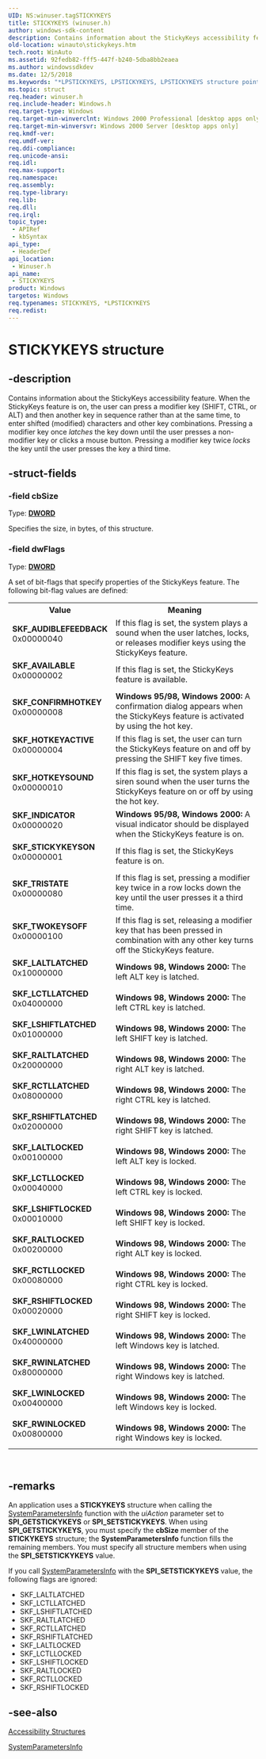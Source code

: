 ```yaml
---
UID: NS:winuser.tagSTICKYKEYS
title: STICKYKEYS (winuser.h)
author: windows-sdk-content
description: Contains information about the StickyKeys accessibility feature.
old-location: winauto\stickykeys.htm
tech.root: WinAuto
ms.assetid: 92fedb82-fff5-447f-b240-5dba8bb2eaea
ms.author: windowssdkdev
ms.date: 12/5/2018
ms.keywords: "*LPSTICKYKEYS, LPSTICKYKEYS, LPSTICKYKEYS structure pointer [Windows Accessibility], SKF_AUDIBLEFEEDBACK, SKF_AVAILABLE, SKF_CONFIRMHOTKEY, SKF_HOTKEYACTIVE, SKF_HOTKEYSOUND, SKF_INDICATOR, SKF_LALTLATCHED, SKF_LALTLOCKED, SKF_LCTLLATCHED, SKF_LCTLLOCKED, SKF_LSHIFTLATCHED, SKF_LSHIFTLOCKED, SKF_LWINLATCHED, SKF_LWINLOCKED, SKF_RALTLATCHED, SKF_RALTLOCKED, SKF_RCTLLATCHED, SKF_RCTLLOCKED, SKF_RSHIFTLATCHED, SKF_RSHIFTLOCKED, SKF_RWINLATCHED, SKF_RWINLOCKED, SKF_STICKYKEYSON, SKF_TRISTATE, SKF_TWOKEYSOFF, STICKYKEYS, STICKYKEYS structure [Windows Accessibility], _win32_STICKYKEYS_str, msaa.stickykeys, tagSTICKYKEYS, winauto.stickykeys, winuser/LPSTICKYKEYS, winuser/STICKYKEYS"
ms.topic: struct
req.header: winuser.h
req.include-header: Windows.h
req.target-type: Windows
req.target-min-winverclnt: Windows 2000 Professional [desktop apps only]
req.target-min-winversvr: Windows 2000 Server [desktop apps only]
req.kmdf-ver: 
req.umdf-ver: 
req.ddi-compliance: 
req.unicode-ansi: 
req.idl: 
req.max-support: 
req.namespace: 
req.assembly: 
req.type-library: 
req.lib: 
req.dll: 
req.irql: 
topic_type:
 - APIRef
 - kbSyntax
api_type:
 - HeaderDef
api_location:
 - Winuser.h
api_name:
 - STICKYKEYS
product: Windows
targetos: Windows
req.typenames: STICKYKEYS, *LPSTICKYKEYS
req.redist: 
---
```


# STICKYKEYS structure


## -description


Contains information about the StickyKeys accessibility feature. When the StickyKeys feature is on, the user can press a modifier key (SHIFT, CTRL, or ALT) and then another key in sequence rather than at the same time, to enter shifted (modified) characters and other key combinations. Pressing a modifier key once <i>latches</i> the key down until the user presses a non-modifier key or clicks a mouse button. Pressing a modifier key twice <i>locks</i> the key until the user presses the key a third time.


## -struct-fields




### -field cbSize

Type: <b><a href="https://msdn.microsoft.com/4553cafc-450e-4493-a4d4-cb6e2f274d46">DWORD</a></b>

Specifies the size, in bytes, of this structure.


### -field dwFlags

Type: <b><a href="https://msdn.microsoft.com/4553cafc-450e-4493-a4d4-cb6e2f274d46">DWORD</a></b>


A set of bit-flags that specify properties of the StickyKeys feature. The following bit-flag values are defined:



<table>
<tr>
<th>Value</th>
<th>Meaning</th>
</tr>
<tr>
<td width="40%"><a id="SKF_AUDIBLEFEEDBACK"></a><a id="skf_audiblefeedback"></a><dl>
<dt><b>SKF_AUDIBLEFEEDBACK</b></dt>
<dt>0x00000040</dt>
</dl>
</td>
<td width="60%">
If this flag is set, the system plays a sound when the user latches, locks, or releases modifier keys using the StickyKeys feature.

</td>
</tr>
<tr>
<td width="40%"><a id="SKF_AVAILABLE"></a><a id="skf_available"></a><dl>
<dt><b>SKF_AVAILABLE</b></dt>
<dt>0x00000002</dt>
</dl>
</td>
<td width="60%">
If this flag is set, the StickyKeys feature is available.

</td>
</tr>
<tr>
<td width="40%"><a id="SKF_CONFIRMHOTKEY"></a><a id="skf_confirmhotkey"></a><dl>
<dt><b>SKF_CONFIRMHOTKEY</b></dt>
<dt>0x00000008</dt>
</dl>
</td>
<td width="60%">
<b>Windows 95/98, Windows 2000:</b> A confirmation dialog appears when the StickyKeys feature is activated by using the hot key.

</td>
</tr>
<tr>
<td width="40%"><a id="SKF_HOTKEYACTIVE"></a><a id="skf_hotkeyactive"></a><dl>
<dt><b>SKF_HOTKEYACTIVE</b></dt>
<dt>0x00000004</dt>
</dl>
</td>
<td width="60%">
If this flag is set, the user can turn the StickyKeys feature on and off by pressing the SHIFT key five times.

</td>
</tr>
<tr>
<td width="40%"><a id="SKF_HOTKEYSOUND"></a><a id="skf_hotkeysound"></a><dl>
<dt><b>SKF_HOTKEYSOUND</b></dt>
<dt>0x00000010</dt>
</dl>
</td>
<td width="60%">
If this flag is set, the system plays a siren sound when the user turns the StickyKeys feature on or off by using the hot key.

</td>
</tr>
<tr>
<td width="40%"><a id="SKF_INDICATOR"></a><a id="skf_indicator"></a><dl>
<dt><b>SKF_INDICATOR</b></dt>
<dt>0x00000020</dt>
</dl>
</td>
<td width="60%">
<b>Windows 95/98, Windows 2000:</b> A visual indicator should be displayed when the StickyKeys feature is on.

</td>
</tr>
<tr>
<td width="40%"><a id="SKF_STICKYKEYSON"></a><a id="skf_stickykeyson"></a><dl>
<dt><b>SKF_STICKYKEYSON</b></dt>
<dt>0x00000001</dt>
</dl>
</td>
<td width="60%">
If this flag is set, the StickyKeys feature is on.

</td>
</tr>
<tr>
<td width="40%"><a id="SKF_TRISTATE"></a><a id="skf_tristate"></a><dl>
<dt><b>SKF_TRISTATE</b></dt>
<dt>0x00000080</dt>
</dl>
</td>
<td width="60%">
If this flag is set, pressing a modifier key twice in a row locks down the key until the user presses it a third time.

</td>
</tr>
<tr>
<td width="40%"><a id="SKF_TWOKEYSOFF"></a><a id="skf_twokeysoff"></a><dl>
<dt><b>SKF_TWOKEYSOFF</b></dt>
<dt>0x00000100</dt>
</dl>
</td>
<td width="60%">
If this flag is set, releasing a modifier key that has been pressed in combination with any other key turns off the StickyKeys feature.

</td>
</tr>
<tr>
<td width="40%"><a id="SKF_LALTLATCHED"></a><a id="skf_laltlatched"></a><dl>
<dt><b>SKF_LALTLATCHED</b></dt>
<dt>0x10000000</dt>
</dl>
</td>
<td width="60%">
<b>Windows 98, Windows 2000: </b>The left ALT key is latched.

</td>
</tr>
<tr>
<td width="40%"><a id="SKF_LCTLLATCHED"></a><a id="skf_lctllatched"></a><dl>
<dt><b>SKF_LCTLLATCHED</b></dt>
<dt>0x04000000</dt>
</dl>
</td>
<td width="60%">
<b>Windows 98, Windows 2000: </b> The left CTRL key is latched.

</td>
</tr>
<tr>
<td width="40%"><a id="SKF_LSHIFTLATCHED"></a><a id="skf_lshiftlatched"></a><dl>
<dt><b>SKF_LSHIFTLATCHED</b></dt>
<dt>0x01000000</dt>
</dl>
</td>
<td width="60%">
<b>Windows 98, Windows 2000: </b> The left SHIFT key is latched.

</td>
</tr>
<tr>
<td width="40%"><a id="SKF_RALTLATCHED"></a><a id="skf_raltlatched"></a><dl>
<dt><b>SKF_RALTLATCHED</b></dt>
<dt>0x20000000</dt>
</dl>
</td>
<td width="60%">
<b>Windows 98, Windows 2000: </b> The right ALT key is latched.

</td>
</tr>
<tr>
<td width="40%"><a id="SKF_RCTLLATCHED"></a><a id="skf_rctllatched"></a><dl>
<dt><b>SKF_RCTLLATCHED</b></dt>
<dt>0x08000000</dt>
</dl>
</td>
<td width="60%">
<b>Windows 98, Windows 2000: </b> The right CTRL key is latched.

</td>
</tr>
<tr>
<td width="40%"><a id="SKF_RSHIFTLATCHED"></a><a id="skf_rshiftlatched"></a><dl>
<dt><b>SKF_RSHIFTLATCHED</b></dt>
<dt>0x02000000</dt>
</dl>
</td>
<td width="60%">
<b>Windows 98, Windows 2000: </b> The right SHIFT key is latched.

</td>
</tr>
<tr>
<td width="40%"><a id="SKF_LALTLOCKED"></a><a id="skf_laltlocked"></a><dl>
<dt><b>SKF_LALTLOCKED</b></dt>
<dt>0x00100000</dt>
</dl>
</td>
<td width="60%">
<b>Windows 98, Windows 2000: </b> The left ALT key is locked.

</td>
</tr>
<tr>
<td width="40%"><a id="SKF_LCTLLOCKED"></a><a id="skf_lctllocked"></a><dl>
<dt><b>SKF_LCTLLOCKED</b></dt>
<dt>0x00040000</dt>
</dl>
</td>
<td width="60%">
<b>Windows 98, Windows 2000: </b> The left CTRL key is locked.

</td>
</tr>
<tr>
<td width="40%"><a id="SKF_LSHIFTLOCKED"></a><a id="skf_lshiftlocked"></a><dl>
<dt><b>SKF_LSHIFTLOCKED</b></dt>
<dt>0x00010000</dt>
</dl>
</td>
<td width="60%">
<b>Windows 98, Windows 2000: </b> The left SHIFT key is locked.

</td>
</tr>
<tr>
<td width="40%"><a id="SKF_RALTLOCKED"></a><a id="skf_raltlocked"></a><dl>
<dt><b>SKF_RALTLOCKED</b></dt>
<dt>0x00200000</dt>
</dl>
</td>
<td width="60%">
<b>Windows 98, Windows 2000: </b> The right ALT key is locked.

</td>
</tr>
<tr>
<td width="40%"><a id="SKF_RCTLLOCKED"></a><a id="skf_rctllocked"></a><dl>
<dt><b>SKF_RCTLLOCKED</b></dt>
<dt>0x00080000</dt>
</dl>
</td>
<td width="60%">
<b>Windows 98, Windows 2000: </b> The right CTRL key is locked.

</td>
</tr>
<tr>
<td width="40%"><a id="SKF_RSHIFTLOCKED"></a><a id="skf_rshiftlocked"></a><dl>
<dt><b>SKF_RSHIFTLOCKED</b></dt>
<dt>0x00020000</dt>
</dl>
</td>
<td width="60%">
<b>Windows 98, Windows 2000: </b> The right SHIFT key is locked.

</td>
</tr>
<tr>
<td width="40%"><a id="SKF_LWINLATCHED"></a><a id="skf_lwinlatched"></a><dl>
<dt><b>SKF_LWINLATCHED</b></dt>
<dt>0x40000000</dt>
</dl>
</td>
<td width="60%">
<b>Windows 98, Windows 2000: </b> The left Windows key is latched.

</td>
</tr>
<tr>
<td width="40%"><a id="SKF_RWINLATCHED"></a><a id="skf_rwinlatched"></a><dl>
<dt><b>SKF_RWINLATCHED</b></dt>
<dt>0x80000000</dt>
</dl>
</td>
<td width="60%">
<b>Windows 98, Windows 2000: </b> The right Windows key is latched.

</td>
</tr>
<tr>
<td width="40%"><a id="SKF_LWINLOCKED"></a><a id="skf_lwinlocked"></a><dl>
<dt><b>SKF_LWINLOCKED</b></dt>
<dt>0x00400000</dt>
</dl>
</td>
<td width="60%">
<b>Windows 98, Windows 2000: </b> The left Windows key is locked.

</td>
</tr>
<tr>
<td width="40%"><a id="SKF_RWINLOCKED"></a><a id="skf_rwinlocked"></a><dl>
<dt><b>SKF_RWINLOCKED</b></dt>
<dt>0x00800000</dt>
</dl>
</td>
<td width="60%">
<b>Windows 98, Windows 2000: </b> The right Windows key is locked.

</td>
</tr>
</table>
 


## -remarks



An application uses a <b>STICKYKEYS</b> structure when calling the <a href="https://msdn.microsoft.com/9b99465c-e12d-413c-8e69-b46b52f2f11f">SystemParametersInfo</a> function with the <i>uiAction</i> parameter set to <b>SPI_GETSTICKYKEYS</b> or <b>SPI_SETSTICKYKEYS</b>. When using <b>SPI_GETSTICKYKEYS</b>, you must specify the <b>cbSize</b> member of the <b>STICKYKEYS</b> structure; the <b>SystemParametersInfo</b> function fills the remaining members. You must specify all structure members when using the <b>SPI_SETSTICKYKEYS</b> value.

If you call <a href="https://msdn.microsoft.com/9b99465c-e12d-413c-8e69-b46b52f2f11f">SystemParametersInfo</a> with the <b>SPI_SETSTICKYKEYS</b> value, the following flags are ignored:

<ul>
<li>SKF_LALTLATCHED</li>
<li>SKF_LCTLLATCHED</li>
<li>SKF_LSHIFTLATCHED</li>
<li>SKF_RALTLATCHED</li>
<li>SKF_RCTLLATCHED</li>
<li>SKF_RSHIFTLATCHED</li>
<li>SKF_LALTLOCKED</li>
<li>SKF_LCTLLOCKED</li>
<li>SKF_LSHIFTLOCKED</li>
<li>SKF_RALTLOCKED</li>
<li>SKF_RCTLLOCKED</li>
<li>SKF_RSHIFTLOCKED</li>
</ul>



## -see-also




<a href="https://msdn.microsoft.com/0ff480ae-18e3-413d-b208-a67fbae28c25">Accessibility Structures</a>



<a href="https://msdn.microsoft.com/9b99465c-e12d-413c-8e69-b46b52f2f11f">SystemParametersInfo</a>
 

 

